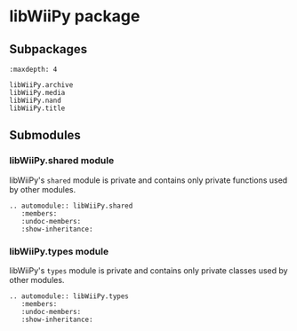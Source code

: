 # libWiiPy package

## Subpackages

```{toctree}
:maxdepth: 4

libWiiPy.archive
libWiiPy.media
libWiiPy.nand
libWiiPy.title
```

## Submodules

### libWiiPy.shared module

libWiiPy's ``shared`` module is private and contains only private functions used by other modules.

```{eval-rst}
.. automodule:: libWiiPy.shared
   :members:
   :undoc-members:
   :show-inheritance:
```

### libWiiPy.types module

libWiiPy's ``types`` module is private and contains only private classes used by other modules.

```{eval-rst}
.. automodule:: libWiiPy.types
   :members:
   :undoc-members:
   :show-inheritance:
```
